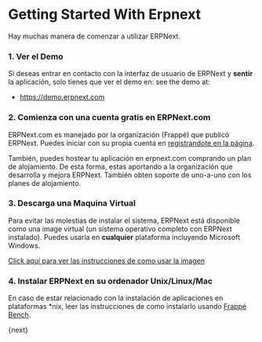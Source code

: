 # Getting Started With Erpnext

Hay muchas manera de comenzar a utilizar ERPNext.

### 1\. Ver el Demo

Si deseas entrar en contacto con la interfaz de usuario de ERPNext y **sentir** la aplicación, solo tienes que ver el demo en:
see the demo at:

  * <https://demo.erpnext.com>

### 2\. Comienza con una cuenta gratis en ERPNext.com


ERPNext.com es manejado por la organización (Frappé) que publicó ERPNext.
Puedes iniciar con su propia cuenta en [registrandote en la página](https://erpnext.com).

También, puedes hostear tu aplicación en erpnext.com comprando un plan de alojamiento.
	De esta forma, estas aportando a la organización que desarrolla y mejora ERPNext.
  También obten soporte de uno-a-uno con los planes de alojamiento.

### 3\. Descarga una Maquina Virtual

Para evitar las molestias de instalar el sistema, ERPNext está disponible como una image virtual (un sistema operativo completo con ERPNext instalado).
Puedes usarla en **cualquier** plataforma incluyendo Microsoft Windows.

[Click aquí para ver las instrucciones de como usar la imagen](https://erpnext.com/download)

### 4\. Instalar ERPNext en su ordenador Unix/Linux/Mac

En caso de estar relacionado con la instalación de aplicaciones en plataformas *nix, leer las instrucciones de como instalarlo usando [Frappé Bench](https://github.com/frappe/bench).

{next}
